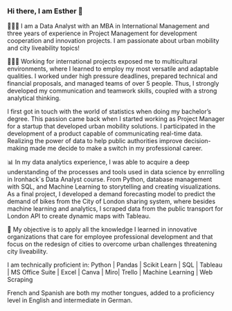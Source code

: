 ### Hi there, I am Esther 👋 

👩🏻‍🎓 I am a Data Analyst with an MBA in International Management and three years of experience in Project Management for development cooperation and innovation projects. I am passionate about urban mobility and city liveability topics!

🙋🏻‍♀️ Working for international projects exposed me to multicultural environments, where I learned to employ my most versatile and adaptable qualities. I worked under high pressure deadlines, prepared technical and financial proposals, and managed teams of over 5 people. Thus, I strongly developed my communication and teamwork skills, coupled with a strong analytical thinking.

I first got in touch with the world of statistics when doing my bachelor’s degree. This passion came back when I started working as Project Manager for a startup that developed urban mobility solutions. I participated in the development of a product capable of communicating real-time data. Realizing the power of data to help public authorities improve decision-making made me decide to make a switch in my professional career.

📊 In my data analytics experience, I was able to acquire a deep understanding of the processes and tools used in data science by enrrolling in Ironhack´s Data Analyst course. From Python, database management with SQL, and Machine Learning to storytelling and creating visualizations. As a final project, I developed a demand forecasting model to predict the demand of bikes from the City of London sharing system, where besides machine learning and analytics, I scraped data from the public transport for London API to create dynamic maps with Tableau.

🚀 My objective is to apply all the knowledge I learned in innovative organizations that care for employee professional development and that focus on the redesign of cities to overcome urban challenges threatening city liveability.

I am technically proficient in: 
Python | Pandas | Scikit Learn | SQL | Tableau | MS Office Suite | Excel | Canva | Miro| Trello | Machine Learning | Web Scraping

French and Spanish are both my mother tongues, added to a proficiency level in English and intermediate in German.
